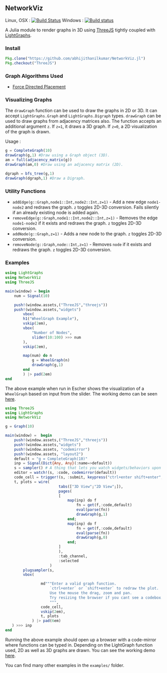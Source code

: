 ## NetworkViz
Linux, OSX : [![Build Status](https://travis-ci.org/abhijithanilkumar/NetworkViz.jl.svg)](https://travis-ci.org/abhijithanilkumar/NetworkViz.jl)
Windows : [![Build status](https://ci.appveyor.com/api/projects/status/c7ktq0w08yq281gt?svg=true)](https://ci.appveyor.com/project/abhijithanilkumar/networkviz-jl)

A Julia module to render graphs in 3D using [ThreeJS](https://github.com/rohitvarkey/ThreeJS.jl) tightly coupled with [LightGraphs](https://github.com/JuliaGraphs/LightGraphs.jl).

### Install

```julia
Pkg.clone("https://github.com/abhijithanilkumar/NetworkViz.jl")
Pkg.checkout("ThreeJS")
```
### Graph Algorithms Used

* [Force Directed Placement](http://emr.cs.iit.edu/~reingold/force-directed.pdf)

### Visualizing Graphs

The `drawGraph` function can be used to draw the graphs in 2D or 3D. It can accept `LightGraphs.Graph` and `LightGraphs.Digraph` types. `drawGraph` can be used to draw graphs from adjacency matrices also. The function accepts an additional argument `z`. If `z=1`, it draws a 3D graph. If `z=0`, a 2D visualization of the graph is drawn.

Usage : 
```julia
g = CompleteGraph(10)
drawGraph(g,1) #Draw using a Graph object (3D).
am = full(adjacency_matrix(g))
drawGraph(am,0) #Draw using an adjacency matrix (2D).

dgraph = bfs_tree(g,1)
drawGraph(dgraph,1) #Draw a Digraph.
```
### Utility Functions

* `addEdge(g::Graph,node1::Int,node2::Int,z=1)` - Add a new edge `node1-node2` and redraws the graph. `z` toggles 2D-3D conversion. Fails silently if an already existing node is added again.
* `removeEdge(g::Graph,node1::Int,node2::Int,z=1)` - Removes the edge `node1-node2` if it exists and redraws the graph. `z` toggles 2D-3D conversion.
* `addNode(g::Graph,z=1)` - Adds a new node to the graph. `z` toggles 2D-3D conversion.
* `removeNode(g::Graph,node::Int,z=1)` - Removes `node` if it exists and redraws the graph. `z` toggles 2D-3D conversion.

### Examples

```julia
using LightGraphs
using NetworkViz
using ThreeJS

main(window) = begin
    num = Signal(10)

    push!(window.assets,("ThreeJS","threejs"))
    push!(window.assets,"widgets")
        vbox(
        h1("WheelGraph Example"),
        vskip(2em),
        vbox(
            "Number of Nodes",
            slider(10:100) >>> num
        ),
        vskip(2em),

        map(num) do n
            g = WheelGraph(n)
            drawGraph(g,1)
        end
        ) |> pad(2em)
end
```

The above example when run in Escher shows the visualization of a `WheelGraph` based on input from the slider. The working demo can be seen [here](https://youtu.be/qd8LmY2XBHg).


```julia
using ThreeJS
using LightGraphs
using NetworkViz

g = Graph(10)

main(window) =  begin
    push!(window.assets,("ThreeJS","threejs"))
    push!(window.assets,"widgets")
    push!(window.assets, "codemirror")
    push!(window.assets, "layout2")
    default = "g = CompleteGraph(10)"
    inp = Signal(Dict{Any, Any}(:name=>default))
    s = sampler() # A thing that lets you watch widgets/behaviors upon updates to other behaviors
    editor = watch!(s, :code, codemirror(default))
    code_cell = trigger!(s, :submit, keypress("ctrl+enter shift+enter", editor))
    t, plots = wire(
                        tabs(["3D View";"2D View";]),
                        pages(
                        [
                            map(inp) do f
                                fn = get(f,:code,default)
                                eval(parse(fn))
                                drawGraph(g,1)
                            end;
                            map(inp) do f
                                fn = get(f,:code,default)
                                eval(parse(fn))
                                drawGraph(g,0)
                            end;
                        ]
                        ),
                        :tab_channel,
                        :selected
                    )
        plugsampler(s,
        vbox(

                md"""Enter a valid graph function.
                    `ctrl+enter` or `shift+enter` to redraw the plot.
                    Use the mouse the drag, zoom and pan.
                    Try resizing the browser if you cant see a codebox.
                    """,
                code_cell,
                vskip(2em),
                t, plots
            ) |> pad(6em)
   ) >>> inp
end
```
Running the above example should open up a browser with a code-mirror where functions can be typed in. Depending on the LightGraph function used, 2D as well as 3D graphs are drawn. You can see the working demo [here](https://www.youtube.com/watch?v=Ac3cneCRTZo).

You can find many other examples in the `examples/` folder.

